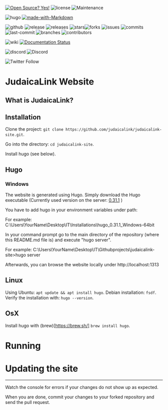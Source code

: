 [![Open Source? Yes!](https://badgen.net/badge/Open%20Source%20%3F/Yes%21/blue?icon=github)](https://github.com/Naereen/badges/)
![license](https://badgen.net/badge/license/MIT/blue)
![Maintenance](https://img.shields.io/maintenance/yes/2022)

![hugo](https://img.shields.io/badge/hugo-v0.104.3-green?style=plastic&logo=hugo&link=https://github.com/gohugoio/hugo)
[![made-with-Markdown](https://img.shields.io/badge/Made%20with-Markdown-1f425f.svg)](http://commonmark.org)

![github](https://badgen.net/badge/icon/github?icon=github&label)
![release](https://badgen.net/github/release/judaicalink/judaicalink-site?color=green)
![releases](https://badgen.net/github/releases/judaicalink/judaicalink-site)
![stars](https://badgen.net/github/stars/judaicalink/judaicalink-site)![forks](https://badgen.net/github/forks/judaicalink/judaicalink-site)
![issues](https://badgen.net/github/issues/judaicalink/judaicalink-site)
![commits](https://badgen.net/github/commits/judaicalink/judaicalink-site)
![last-commit](https://badgen.net/github/last-commit/judaicalink/judaicalink-site)
![branches](https://badgen.net/github/branches/judaicalink/judaicalink-site)
![contributors](https://badgen.net/github/contributors/judaicalink/judaicalink-site)

![wiki](https://badgen.net/badge/icon/wiki?icon=wiki&label)
[![Documentation Status](https://readthedocs.org/projects/judaicalink-labs/badge/?version=latest)](http://judaicalink-labs.readthedocs.io/?badge=latest)

![discord](https://badgen.net/badge/icon/discord?icon=discord&label)
![Discord](https://img.shields.io/discord/696646598868074576)

![Twitter Follow](https://img.shields.io/twitter/follow/judaicalink?style=social)

# JudaicaLink Website

## What is JudaicaLink?

## Installation
Clone the project: `git clone https://github.com/judaicalink/judaicalink-site.git`.

Go into the directory: `cd judaicalink-site`.

Install hugo (see below).

## Hugo

### Windows
The website is generated using Hugo. Simply download the Hugo executable 
(Currently used version on the server: [0.31.1](https://github.com/gohugoio/hugo/releases/tag/v0.31.1) )

You have to add hugo in your environment variables under path:

For example: C:\Users\YourName\Desktop\IT\Installations\hugo_0.31.1_Windows-64bit

In your command prompt go to the main directory of the repository (where this README.md file is) and execute "hugo server". 

For example: C:\Users\YourName\Desktop\IT\Githubprojects\judaicalink-site>hugo server

Afterwards, you can browse the website locally under http://localhost:1313

## Linux
Using Ubuntu: `apt update && apt install hugo`.
Debian installation: `fsdf`.
Verify the installation with: `hugo --version`.

## OsX
Install hugo with (brew)[https://brew.sh/] `brew install hugo`.


# Running

# Updating the site



-------------------------------------------------------------------------------

Watch the console for errors if your changes do not show up as expected.

When you are done, commit your changes to your forked repository and send the pull request.

